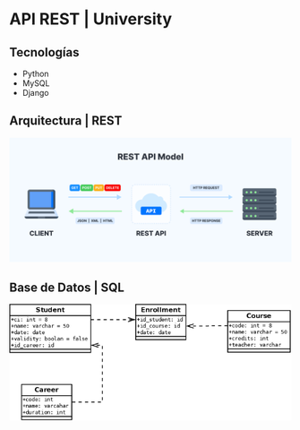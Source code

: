 # API REST | University
## Tecnologías 
* Python
* MySQL
* Django
## Arquitectura | REST
![REST](./resources/rest.png) 
## Base de Datos | SQL
![Database](./resources/database.png) 

